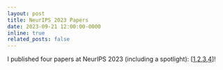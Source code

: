 ```yaml
---
layout: post
title: NeurIPS 2023 Papers
date: 2023-09-21 12:00:00-0000
inline: true
related_posts: false
---
```


I published four papers at NeurIPS 2023 (including a spotlight): [<a href="https://timrudner.com/fsmap" target="_blank">1</a>,<a href="https://timrudner.com/m2ib" target="_blank">2</a>,<a href="https://timrudner.com/nos" target="_blank">3</a>,<a href="https://timrudner.com/vicreginfo" target="_blank">4</a>]!
